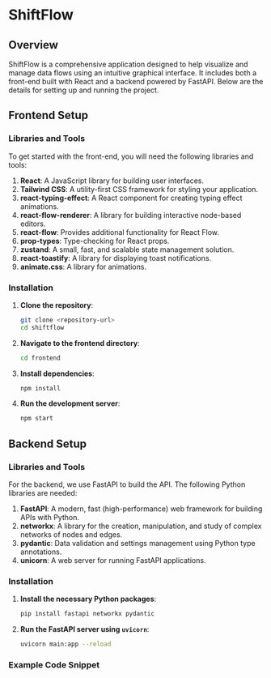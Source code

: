 # ShiftFlow

## Overview

ShiftFlow is a comprehensive application designed to help visualize and manage data flows using an intuitive graphical interface. It includes both a front-end built with React and a backend powered by FastAPI. Below are the details for setting up and running the project.

## Frontend Setup

### Libraries and Tools

To get started with the front-end, you will need the following libraries and tools:

1. **React**: A JavaScript library for building user interfaces.
2. **Tailwind CSS**: A utility-first CSS framework for styling your application.
3. **react-typing-effect**: A React component for creating typing effect animations.
4. **react-flow-renderer**: A library for building interactive node-based editors.
5. **react-flow**: Provides additional functionality for React Flow.
6. **prop-types**: Type-checking for React props.
7. **zustand**: A small, fast, and scalable state management solution.
8. **react-toastify**: A library for displaying toast notifications.
9. **animate.css**: A library for animations.

### Installation

1. **Clone the repository**:

    ```bash
    git clone <repository-url>
    cd shiftflow
    ```

2. **Navigate to the frontend directory**:

    ```bash
    cd frontend
    ```

3. **Install dependencies**:

    ```bash
    npm install
    ```

4. **Run the development server**:

    ```bash
    npm start
    ```

## Backend Setup

### Libraries and Tools

For the backend, we use FastAPI to build the API. The following Python libraries are needed:

1. **FastAPI**: A modern, fast (high-performance) web framework for building APIs with Python.
2. **networkx**: A library for the creation, manipulation, and study of complex networks of nodes and edges.
3. **pydantic**: Data validation and settings management using Python type annotations.
4. **unicorn**: A web server for running FastAPI applications.

### Installation

1. **Install the necessary Python packages**:

    ```bash
    pip install fastapi networkx pydantic
    ```

2. **Run the FastAPI server using `uvicorn`**:

    ```bash
    uvicorn main:app --reload
    ```

### Example Code Snippet

